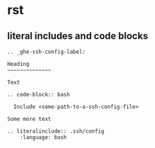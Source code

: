 # rst

## literal includes and code blocks

```
.. _ghe-ssh-config-label:

Heading
~~~~~~~~~~~~~~

Text

.. code-block:: bash

  Include <some-path-to-a-ssh-config-file>

Some more text

.. literalinclude:: .ssh/config
    :language: bash

```
